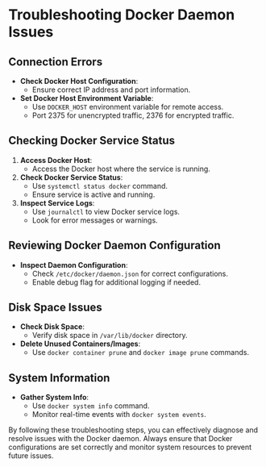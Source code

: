 # Troubleshooting Docker Daemon Issues

## Connection Errors

- **Check Docker Host Configuration**:
  - Ensure correct IP address and port information.
- **Set Docker Host Environment Variable**:
  - Use `DOCKER_HOST` environment variable for remote access.
  - Port 2375 for unencrypted traffic, 2376 for encrypted traffic.

## Checking Docker Service Status

1. **Access Docker Host**:
   - Access the Docker host where the service is running.
2. **Check Docker Service Status**:
   - Use `systemctl status docker` command.
   - Ensure service is active and running.
3. **Inspect Service Logs**:
   - Use `journalctl` to view Docker service logs.
   - Look for error messages or warnings.

## Reviewing Docker Daemon Configuration

- **Inspect Daemon Configuration**:
  - Check `/etc/docker/daemon.json` for correct configurations.
  - Enable debug flag for additional logging if needed.

## Disk Space Issues

- **Check Disk Space**:
  - Verify disk space in `/var/lib/docker` directory.
- **Delete Unused Containers/Images**:
  - Use `docker container prune` and `docker image prune` commands.

## System Information

- **Gather System Info**:
  - Use `docker system info` command.
  - Monitor real-time events with `docker system events`.

By following these troubleshooting steps, you can effectively diagnose and resolve issues with the Docker daemon. Always ensure that Docker configurations are set correctly and monitor system resources to prevent future issues.

